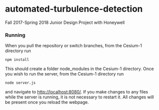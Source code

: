 # automated-turbulence-detection
Fall 2017-Spring 2018 Junior Design Project with Honeywell

### Running
When you pull the repository or switch branches, from the Cesium-1 directory run
```
npm install
```
This should create a folder node_modules in the Cesium-1 directory.
Once you wish to run the server, from the Cesium-1 directory run  
```
node server.js
```
and navigate to [http://localhost:8080/](http://localhost:8080/).
If you make changes to any files while the server is running, it is not
necessary to restart it. All changes will be present once you reload the webpage.

